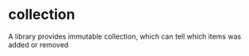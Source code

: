# collection
A library provides immutable collection, which can tell which items was added or removed

